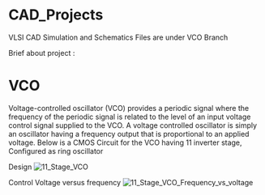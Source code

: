 # CAD_Projects
VLSI CAD Simulation and Schematics
Files are under VCO Branch

Brief about project :

VCO
========

Voltage-controlled oscillator (VCO) provides a periodic signal where the frequency of the periodic signal is related to the level of an input voltage control signal supplied to the VCO. A voltage controlled oscillator is simply an oscillator having a frequency output that is proportional to an applied voltage.
Below is a CMOS Circuit for the VCO having 11 inverter stage, Configured as ring oscillator 

Design
![11_Stage_VCO](https://user-images.githubusercontent.com/51846122/132983608-52f4d523-15e3-4357-9ccd-c4876170472c.PNG)

Control Voltage versus frequency 
![11_Stage_VCO_Frequency_vs_voltage](https://user-images.githubusercontent.com/51846122/132983661-e2eac123-5542-4da2-afa7-36560616460d.PNG)

